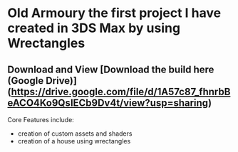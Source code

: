 # Old Armoury the first project I have created in 3DS Max by using Wrectangles
## Download and View [Download the build here (Google Drive)] (https://drive.google.com/file/d/1A57c87_fhnrbBeACO4Ko9QsIECb9Dv4t/view?usp=sharing)
Core Features include:
  - creation of custom assets and shaders
  - creation of a house using wrectangles
